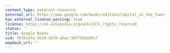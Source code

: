 ```yaml
---
content_type: external-resource
external_url: https://www.google.com/books/edition/Capital_in_the_Twenty_First_Century/dqEuDwAAQBAJ?hl=en&gbpv=1
has_external_license_warning: true
license: https://en.wikipedia.org/wiki/All_rights_reserved
status: ''
title: Google Books
uid: f67b2afe-5b18-42f0-abac-58f7926e95cf
wayback_url: ''
---
```

